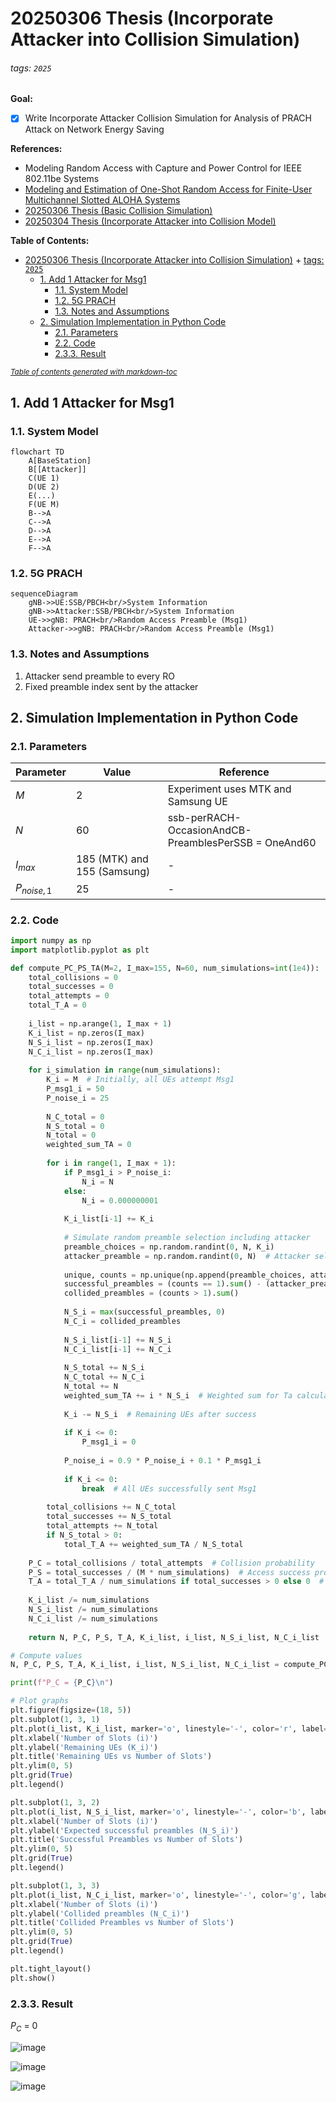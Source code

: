 # 20250306 Thesis (Incorporate Attacker into Collision Simulation)

###### tags: `2025`

**Goal:**
- [x] Write Incorporate Attacker Collision Simulation for Analysis of PRACH Attack on Network Energy Saving

**References:**
- Modeling Random Access with Capture and Power Control for IEEE 802.11be Systems
- [Modeling and Estimation of One-Shot Random Access for Finite-User Multichannel Slotted ALOHA Systems](https://ieeexplore.ieee.org/document/6211364)
- [20250306 Thesis (Basic Collision Simulation)](https://github.com/bmw-ece-ntust/prach-attack-analysis/blob/master/docs/20250306%20Thesis%20(Basic%20Collision%20Simulation).md)
- [20250304 Thesis (Incorporate Attacker into Collision Model)](https://github.com/bmw-ece-ntust/prach-attack-analysis/blob/master/docs/20250304%20Thesis%20(Incorporate%20Attacker%20into%20Collision%20Model).md)

**Table of Contents:**
- [20250306 Thesis (Incorporate Attacker into Collision Simulation)](#20250306-thesis--incorporate-attacker-into-collision-simulation-)
          + [tags: `2025`](#tags---2025-)
  * [1. Add 1 Attacker for Msg1](#1-add-1-attacker-for-msg1)
    + [1.1. System Model](#11-system-model)
    + [1.2. 5G PRACH](#12-5g-prach)
    + [1.3. Notes and Assumptions](#13-notes-and-assumptions)
  * [2. Simulation Implementation in Python Code](#2-simulation-implementation-in-python-code)
    + [2.1. Parameters](#21-parameters)
    + [2.2. Code](#22-code)
    + [2.3.3. Result](#233-result)

<small><i><a href='http://ecotrust-canada.github.io/markdown-toc/'>Table of contents generated with markdown-toc</a></i></small>


## 1. Add 1 Attacker for Msg1

### 1.1. System Model

```mermaid
flowchart TD
    A[BaseStation]
    B[[Attacker]]
    C(UE 1)
    D(UE 2)
    E(...)
	F(UE M)
    B-->A
    C-->A
    D-->A
	E-->A
	F-->A
```

### 1.2. 5G PRACH

```mermaid
sequenceDiagram
    gNB->>UE:SSB/PBCH<br/>System Information
    gNB->>Attacker:SSB/PBCH<br/>System Information
    UE->>gNB: PRACH<br/>Random Access Preamble (Msg1)
    Attacker->>gNB: PRACH<br/>Random Access Preamble (Msg1)
```

### 1.3. Notes and Assumptions

1. Attacker send preamble to every RO
2. Fixed preamble index sent by the attacker

## 2. Simulation Implementation in Python Code

### 2.1. Parameters

| Parameter | Value                       | Reference                                            |
| --------- | --------------------------- | ---------------------------------------------------- |
| $M$       | 2                           | Experiment uses MTK and Samsung UE                   |
| $N$       | 60                          | ssb-perRACH-OccasionAndCB-PreamblesPerSSB = OneAnd60 |
| $I_{max}$ | 185 (MTK) and 155 (Samsung) | -                                                    |
| $P_{noise,1}$ | 25 | -                                                    |

### 2.2. Code

```python
import numpy as np
import matplotlib.pyplot as plt

def compute_PC_PS_TA(M=2, I_max=155, N=60, num_simulations=int(1e4)):
    total_collisions = 0
    total_successes = 0
    total_attempts = 0
    total_T_A = 0
    
    i_list = np.arange(1, I_max + 1)
    K_i_list = np.zeros(I_max)
    N_S_i_list = np.zeros(I_max)
    N_C_i_list = np.zeros(I_max)
    
    for i_simulation in range(num_simulations):
        K_i = M  # Initially, all UEs attempt Msg1
        P_msg1_i = 50
        P_noise_i = 25
        
        N_C_total = 0
        N_S_total = 0
        N_total = 0
        weighted_sum_TA = 0
        
        for i in range(1, I_max + 1):
            if P_msg1_i > P_noise_i:
                N_i = N
            else:
                N_i = 0.000000001
            
            K_i_list[i-1] += K_i
            
            # Simulate random preamble selection including attacker
            preamble_choices = np.random.randint(0, N, K_i)
            attacker_preamble = np.random.randint(0, N)  # Attacker selects a preamble
            
            unique, counts = np.unique(np.append(preamble_choices, attacker_preamble), return_counts=True)
            successful_preambles = (counts == 1).sum() - (attacker_preamble in unique)  # Remove attacker's impact
            collided_preambles = (counts > 1).sum()
            
            N_S_i = max(successful_preambles, 0)
            N_C_i = collided_preambles
            
            N_S_i_list[i-1] += N_S_i
            N_C_i_list[i-1] += N_C_i
            
            N_S_total += N_S_i
            N_C_total += N_C_i
            N_total += N
            weighted_sum_TA += i * N_S_i  # Weighted sum for Ta calculation
            
            K_i -= N_S_i  # Remaining UEs after success
            
            if K_i <= 0:
                P_msg1_i = 0
            
            P_noise_i = 0.9 * P_noise_i + 0.1 * P_msg1_i
            
            if K_i <= 0:
                break  # All UEs successfully sent Msg1
        
        total_collisions += N_C_total
        total_successes += N_S_total
        total_attempts += N_total
        if N_S_total > 0:
            total_T_A += weighted_sum_TA / N_S_total
    
    P_C = total_collisions / total_attempts  # Collision probability
    P_S = total_successes / (M * num_simulations)  # Access success probability
    T_A = total_T_A / num_simulations if total_successes > 0 else 0  # Average access delay
    
    K_i_list /= num_simulations
    N_S_i_list /= num_simulations
    N_C_i_list /= num_simulations
    
    return N, P_C, P_S, T_A, K_i_list, i_list, N_S_i_list, N_C_i_list

# Compute values
N, P_C, P_S, T_A, K_i_list, i_list, N_S_i_list, N_C_i_list = compute_PC_PS_TA()

print(f"P_C = {P_C}\n")

# Plot graphs
plt.figure(figsize=(18, 5))
plt.subplot(1, 3, 1)
plt.plot(i_list, K_i_list, marker='o', linestyle='-', color='r', label='K_i')
plt.xlabel('Number of Slots (i)')
plt.ylabel('Remaining UEs (K_i)')
plt.title('Remaining UEs vs Number of Slots')
plt.ylim(0, 5)
plt.grid(True)
plt.legend()

plt.subplot(1, 3, 2)
plt.plot(i_list, N_S_i_list, marker='o', linestyle='-', color='b', label='N_S_i')
plt.xlabel('Number of Slots (i)')
plt.ylabel('Expected successful preambles (N_S_i)')
plt.title('Successful Preambles vs Number of Slots')
plt.ylim(0, 5)
plt.grid(True)
plt.legend()

plt.subplot(1, 3, 3)
plt.plot(i_list, N_C_i_list, marker='o', linestyle='-', color='g', label='N_C_i')
plt.xlabel('Number of Slots (i)')
plt.ylabel('Collided preambles (N_C_i)')
plt.title('Collided Preambles vs Number of Slots')
plt.ylim(0, 5)
plt.grid(True)
plt.legend()

plt.tight_layout()
plt.show()
```

### 2.3.3. Result

$P_C$ = 0

![image](https://hackmd.io/_uploads/BJVg2hUiyl.png)

![image](https://hackmd.io/_uploads/S1slh2Lj1e.png)

![image](https://hackmd.io/_uploads/rkfZ2nIjyl.png)
